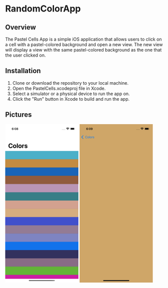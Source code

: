 # RandomColorApp

## Overview

The Pastel Cells App is a simple iOS application that allows users to click on a cell with a pastel-colored background and open a new view. The new view will display a view with the same pastel-colored background as the one that the user clicked on.

## Installation

1. Clone or download the repository to your local machine.
2. Open the PastelCells.xcodeproj file in Xcode.
3. Select a simulator or a physical device to run the app on.
4. Click the "Run" button in Xcode to build and run the app.

## Pictures

<img src="Docs/random-color-1.png" width="234" height="506" />
<img src="Docs/random-color-2.png" width="234" height="506" />





